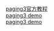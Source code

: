 [paging3官方教程](https://developer.android.com/codelabs/android-paging#0)  
[paging3 demo](https://github.com/android/architecture-components-samples/tree/main/PagingWithNetworkSample)  
[paging3 demo](https://github.com/googlecodelabs/android-paging/branches)  
